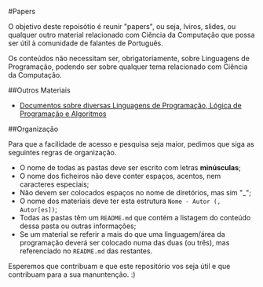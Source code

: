 #Papers

O objetivo deste repoisótio é reunir "papers", ou seja, lviros, slides, ou qualquer outro material relacionado com Ciência da Computação que possa ser útil à comunidade de falantes de Português.

Os conteúdos não necessitam ser, obrigatoriamente, sobre Linguagens de Programação, podendo ser sobre qualquer tema relacionado com Ciência da Computação.

##Outros Materiais

+ [Documentos sobre diversas Linguagens de Programação, Lógica de Programação e Algoritmos](https://mega.co.nz/#F!2QYDjTTZ!FOhapzlw2GQkidRSr1kEUw)

##Organização

Para que a facilidade de acesso e pesquisa seja maior, pedimos que siga as seguintes regras de organização.

+ O nome de todas as pastas deve ser escrito com letras **minúsculas**;
+ O nome dos ficheiros não deve conter espaços, acentos, nem caracteres especiais;
+ Não devem ser colocados espaços no nome de diretórios, mas sim "_";
+ O nome dos materiais deve ter esta estrutura ```Nome - Autor (, Autor[es])```;
+ Todas as pastas têm um ```README.md``` que contém a listagem do conteúdo dessa pasta ou outras informações;
+ Se um material se referir a mais do que uma linguagem/área da programação deverá ser colocado numa das duas (ou três), mas referenciado no ```README.md``` das restantes.

Esperemos que contribuam e que este repositório vos seja útil e que contribuam para a sua manuntenção. :)
